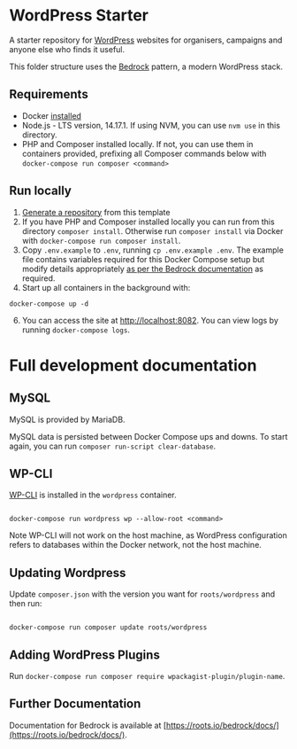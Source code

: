 # WordPress Starter

A starter repository for [WordPress](https://wordpress.org) websites for organisers, campaigns and anyone else who finds it useful.

This folder structure uses the [Bedrock](https://roots.io/bedrock/) pattern, a modern WordPress stack.

## Requirements

- Docker [installed](https://docs.docker.com/install/)
- Node.js - LTS version, 14.17.1. If using NVM, you can use `nvm use` in this directory.
- PHP and Composer installed locally. If not, you can use them in containers provided, prefixing all Composer commands below with `docker-compose run composer <command>`

## Run locally

1. [Generate a repository](https://github.com/commonknowledge/groundwork-starter-template/generate) from this template
2. If you have PHP and Composer installed locally you can run from this directory `composer install`. Otherwise run `composer install` via Docker with `docker-compose run composer install`.
3. Copy `.env.example` to `.env`, running `cp .env.example .env`. The example file contains variables required for this Docker Compose setup but modify details appropriately [as per the Bedrock documentation](https://roots.io/bedrock/docs/environment-variables/) as required.
4. Start up all containers in the background with:

```
docker-compose up -d
```

6. You can access the site at [http://localhost:8082](http://localhost:8082). You can view logs by running `docker-compose logs`.

# Full development documentation

## MySQL

MySQL is provided by MariaDB.

MySQL data is persisted between Docker Compose ups and downs. To start again, you can run `composer run-script clear-database`.

## WP-CLI

[WP-CLI](https://wp-cli.org/) is installed in the `wordpress` container.

```

docker-compose run wordpress wp --allow-root <command>

```

Note WP-CLI will not work on the host machine, as WordPress configuration refers to databases within the Docker network, not the host machine.

## Updating Wordpress

Update `composer.json` with the version you want for `roots/wordpress` and then run:

```

docker-compose run composer update roots/wordpress

```

## Adding WordPress Plugins

Run `docker-compose run composer require wpackagist-plugin/plugin-name`.

## Further Documentation

Documentation for Bedrock is available at [https://roots.io/bedrock/docs/](https://roots.io/bedrock/docs/).
